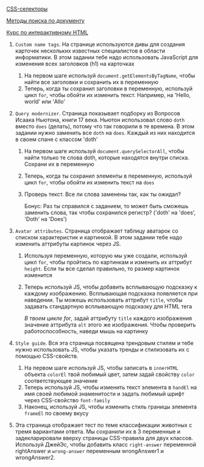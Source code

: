 [CSS-селекторы](https://learn.javascript.ru/css-selectors)

[Методы поиска по документу](https://learn.javascript.ru/searching-elements-dom)

[Курс по интерактивному HTML](https://www.khanacademy.org/computing/computer-programming/html-css-js)

1. `Custom name tags`. На странице используются дивы для создания карточек нескольких известных специалистов в области информатики. В этом задании тебе надо использовать JavaScript для изменения всех заголовков (h1) на карточках

   1. На первом шаге используй `document.getElementsByTagName`, чтобы найти все заголовки и сохранить их в переменную
   2. Теперь, когда ты сохранил заголовки в переменную, используй цикл `for`, чтобы обойти их изменить текст. Например, на 'Hello, world' или 'Allo'

2. `Query modernizer`. Страница показывает подборку из Вопросов Исаака Ньютона, книги 17 века. Ньютон использовал слово `doth` вместо `does` (делать), потому что так говорили в те времена. В этом задании нужно заменить все `doth` на `does`. Каждый из них находится в своем спане с классом 'doth'

   1. На первом шаге используй `document.querySelectorAll`, чтобы найти только те слова doth, которые находятся внутри списка. Сохрани их в переменную

   2. Теперь, когда ты сохранил элементы в переменную, используй цикл `for`, чтобы обойти их изменить текст на `does`

   3. Проверь текст. Все ли слова заменены так, как ты ожидал?

      Бонус: Раз ты справился с заданием, то может быть сможешь заменить слова, так чтобы сохранился регистр? ('doth' на 'does', 'Doth' на 'Does')

3. `Avatar attributes`. Страница отображает таблицу аватарок со списком характеристик и картинкой. В этом задании тебе надо изменить аттрибуты картинок через JS. 

   1. Используя переменную, которую мы уже создали, используй цикл `for`, чтобы пройтись по картинкам и изменить их аттрибут `height`. Если ты все сделал правильно, то размер картинок изменится

   2. Теперь используй JS, чтобы добавить всплывающую подсказку к каждому изображению. Всплывающая подсказка появляется при наведении. Ты можешь использовать аттрибут `title`, чтобы задавать стандартную всплывающую подсказку для HTML тега

      *В твоем цикле for*, задай аттрибуту `title` каждого изображения значение аттрибута `alt` этого же изображения. Чтобы проверить работоспособность, наведи мышь на картинку

4. `Style guide`. Вся эта страница посвящена трендовым стилям и тебе нужно использовать JS, чтобы указать тренды и стилизовать их с помощью CSS-свойств. 

   1. На первом шаге используй JS, чтобы записать в `innerHTML` объекта `colorEl` твой любимый цвет, затем задай свойству `color` соответствующее значение
   2. Теперь используй JS, чтобы изменить текст элемента в `handEl` на имя своей любимой знаменитости и задать любимый шрифт через CSS-свойство `font-family`
   3. Наконец, используй JS, чтобы изменить стиль границы элемента `frameEl` по своему вкусу
5. Эта страница отображает тест по теме классификации животных с тремя вариантами ответа. Мы сохранили их в 3 переменные и задекларировали вверху страницы CSS-правила для двух классов. Используй ДжейЭс, чтобы добавить класс `right-answer` переменной rightAnswer  и `wrong-answer` переменным wrongAnswer1 и wrongAnswer2.
